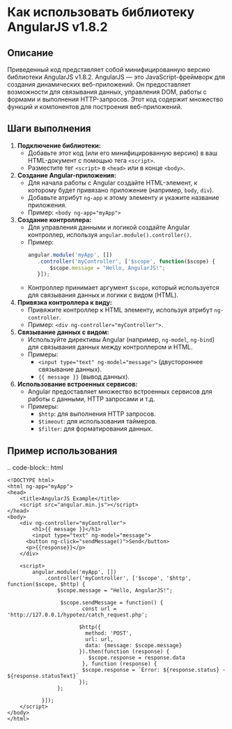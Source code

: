Как использовать библиотеку AngularJS v1.8.2
=========================================================================================

Описание
-------------------------
Приведенный код представляет собой минифицированную версию библиотеки AngularJS v1.8.2. AngularJS — это JavaScript-фреймворк для создания динамических веб-приложений. Он предоставляет возможности для связывания данных, управления DOM, работы с формами и выполнения HTTP-запросов. Этот код содержит множество функций и компонентов для построения веб-приложений.

Шаги выполнения
-------------------------
1. **Подключение библиотеки:**
    - Добавьте этот код (или его минифицированную версию) в ваш HTML-документ с помощью тега `<script>`.
    - Разместите тег `<script>` в `<head>` или в конце `<body>`.
2. **Создание Angular-приложения:**
    -   Для начала работы с Angular создайте HTML-элемент, к которому будет привязано приложение (например, `body`, `div`).
    - Добавьте атрибут `ng-app` к этому элементу и укажите название приложения.
    -  Пример: `<body ng-app="myApp">`
3.  **Создание контроллера:**
    -   Для управления данными и логикой создайте Angular контроллер, используя `angular.module().controller()`.
    -   Пример:
        ```javascript
        angular.module('myApp', [])
           .controller('myController', ['$scope', function($scope) {
               $scope.message = "Hello, AngularJS!";
           }]);
        ```
    -  Контроллер принимает аргумент `$scope`, который используется для связывания данных и логики с видом (HTML).
4. **Привязка контроллера к виду:**
    -  Привяжите контроллер к HTML элементу, используя атрибут `ng-controller`.
    -  Пример: `<div ng-controller="myController">`.
5. **Связывание данных с видом:**
     - Используйте директивы Angular (например, `ng-model`, `ng-bind`) для связывания данных между контроллером и HTML.
    -   Примеры:
         -  `<input type="text" ng-model="message">` (двустороннее связывание данных).
         -   `{{ message }}` (вывод данных).
6.  **Использование встроенных сервисов:**
     -  Angular предоставляет множество встроенных сервисов для работы с данными, HTTP запросами и т.д.
     -  Примеры:
          -  `$http`: для выполнения HTTP запросов.
        -   `$timeout`: для использования таймеров.
        - `$filter`: для форматирования данных.

Пример использования
-------------------------
.. code-block:: html

    <!DOCTYPE html>
    <html ng-app="myApp">
    <head>
        <title>AngularJS Example</title>
        <script src="angular.min.js"></script>
    </head>
    <body>
        <div ng-controller="myController">
            <h1>{{ message }}</h1>
            <input type="text" ng-model="message">
          <button ng-click="sendMessage()">Send</button>
          <p>{{response}}</p>
        </div>
        
        <script>
            angular.module('myApp', [])
                .controller('myController', ['$scope', '$http', function($scope, $http) {
                    $scope.message = "Hello, AngularJS!";
                   
                     $scope.sendMessage = function() {
                            const url = 'http://127.0.0.1/hypotez/catch_request.php';
                           
                           $http({
                             method: 'POST',
                             url: url,
                             data: {message: $scope.message}
                           }).then(function (response) {
                              $scope.response = response.data
                            }, function (response) {
                            $scope.response = `Error: ${response.status} - ${response.statusText}`
                           });
                    };

               }]);
        </script>
    </body>
    </html>
```